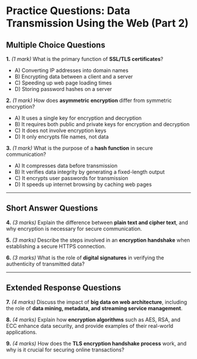 # **Practice Questions: Data Transmission Using the Web (Part 2)**

## **Multiple Choice Questions**

**1.** *(1 mark)* What is the primary function of **SSL/TLS certificates**?  
   - A) Converting IP addresses into domain names  
   - B) Encrypting data between a client and a server  
   - C) Speeding up web page loading times  
   - D) Storing password hashes on a server  

**2.** *(1 mark)* How does **asymmetric encryption** differ from symmetric encryption?  
   - A) It uses a single key for encryption and decryption  
   - B) It requires both public and private keys for encryption and decryption  
   - C) It does not involve encryption keys  
   - D) It only encrypts file names, not data  

**3.** *(1 mark)* What is the purpose of a **hash function** in secure communication?  
   - A) It compresses data before transmission  
   - B) It verifies data integrity by generating a fixed-length output  
   - C) It encrypts user passwords for transmission  
   - D) It speeds up internet browsing by caching web pages  

---

## **Short Answer Questions**

**4.** *(3 marks)* Explain the difference between **plain text and cipher text**, and why encryption is necessary for secure communication.  

**5.** *(3 marks)* Describe the steps involved in an **encryption handshake** when establishing a secure HTTPS connection.  

**6.** *(3 marks)* What is the role of **digital signatures** in verifying the authenticity of transmitted data?  

---

## **Extended Response Questions**

**7.** *(4 marks)* Discuss the impact of **big data on web architecture**, including the role of **data mining, metadata, and streaming service management**.  

**8.** *(4 marks)* Explain how **encryption algorithms** such as AES, RSA, and ECC enhance data security, and provide examples of their real-world applications.  

**9.** *(4 marks)* How does the **TLS encryption handshake process** work, and why is it crucial for securing online transactions?  

